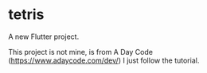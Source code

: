 # tetris

A new Flutter project.

This project is not mine, is from A Day Code (https://www.adaycode.com/dev/) I just follow the tutorial.

